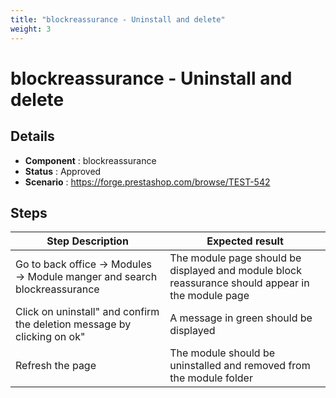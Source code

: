 ```yaml
---
title: "blockreassurance - Uninstall and delete"
weight: 3
---
```


# blockreassurance - Uninstall and delete
## Details
* **Component** : blockreassurance
* **Status** : Approved
* **Scenario** : https://forge.prestashop.com/browse/TEST-542

## Steps
| Step Description | Expected result |
| ----- | ----- |
| Go to back office -> Modules -> Module manger and search blockreassurance | The module page should be displayed and module block reassurance should appear in the module page |
| Click on uninstall" and confirm the deletion message by clicking on ok" | A message in green should be displayed |
| Refresh the page | The module should be uninstalled and removed from the module folder |